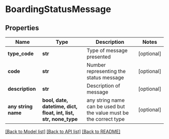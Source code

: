 # BoardingStatusMessage


## Properties
Name | Type | Description | Notes
------------ | ------------- | ------------- | -------------
**type_code** | **str** | Type of message presented | [optional] 
**code** | **str** | Number representing the status message | [optional] 
**description** | **str** | Description of message | [optional] 
**any string name** | **bool, date, datetime, dict, float, int, list, str, none_type** | any string name can be used but the value must be the correct type | [optional]

[[Back to Model list]](../README.md#documentation-for-models) [[Back to API list]](../README.md#documentation-for-api-endpoints) [[Back to README]](../README.md)


